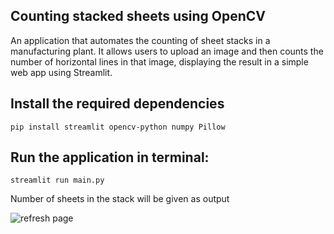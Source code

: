## Counting stacked sheets using OpenCV

An application that automates the counting of sheet stacks in a manufacturing plant. It allows users to upload an image and then counts the number of horizontal lines in that image, displaying the result in a simple web app using Streamlit.

## Install the required dependencies
```pip install streamlit opencv-python numpy Pillow```

## Run the application in terminal:
```streamlit run main.py```

Number of sheets in the stack will be given as output

![refresh page](https://github.com/Aaryan015/Stacked-sheets-count-OpenCV/blob/main/Streamlit_app_ui.png?raw=true)
